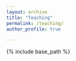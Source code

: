 ```yaml
---
layout: archive
title: "Teaching"
permalink: /teaching/
author_profile: true

---
```


{% include base_path %}



